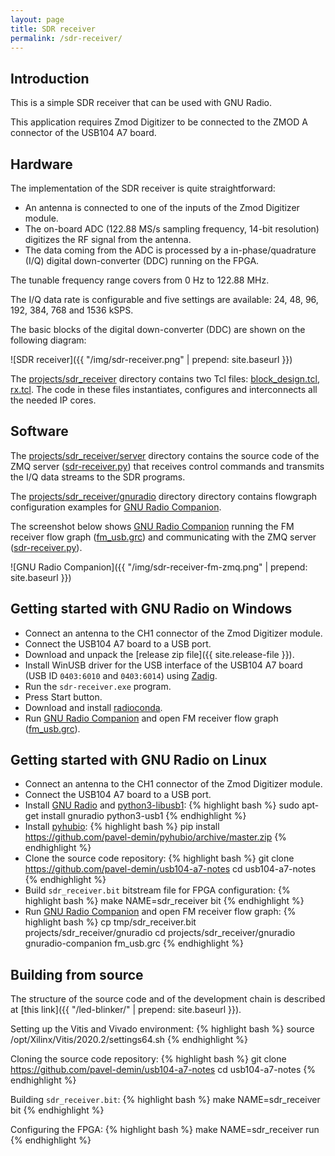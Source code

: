 ```yaml
---
layout: page
title: SDR receiver
permalink: /sdr-receiver/
---
```


Introduction
-----

This is a simple SDR receiver that can be used with GNU Radio.

This application requires Zmod Digitizer to be connected to the ZMOD A connector of the USB104 A7 board.

Hardware
-----

The implementation of the SDR receiver is quite straightforward:

 - An antenna is connected to one of the inputs of the Zmod Digitizer module.
 - The on-board ADC (122.88 MS/s sampling frequency, 14-bit resolution) digitizes the RF signal from the antenna.
 - The data coming from the ADC is processed by a in-phase/quadrature (I/Q) digital down-converter (DDC) running on the FPGA.

The tunable frequency range covers from 0 Hz to 122.88 MHz.

The I/Q data rate is configurable and five settings are available: 24, 48, 96, 192, 384, 768 and 1536 kSPS.

The basic blocks of the digital down-converter (DDC) are shown on the following diagram:

![SDR receiver]({{ "/img/sdr-receiver.png" | prepend: site.baseurl }})

The [projects/sdr_receiver](https://github.com/pavel-demin/usb104-a7-notes/tree/master/projects/sdr_receiver) directory contains two Tcl files: [block_design.tcl](https://github.com/pavel-demin/usb104-a7-notes/blob/master/projects/sdr_receiver/block_design.tcl), [rx.tcl](https://github.com/pavel-demin/usb104-a7-notes/blob/master/projects/sdr_receiver/rx.tcl). The code in these files instantiates, configures and interconnects all the needed IP cores.

Software
-----

The [projects/sdr_receiver/server](https://github.com/pavel-demin/usb104-a7-notes/tree/master/projects/sdr_receiver/server) directory contains the source code of the ZMQ server ([sdr-receiver.py](https://github.com/pavel-demin/usb104-a7-notes/blob/master/projects/sdr_receiver/server/sdr-receiver.py)) that receives control commands and transmits the I/Q data streams to the SDR programs.

The [projects/sdr_receiver/gnuradio](https://github.com/pavel-demin/usb104-a7-notes/tree/master/projects/sdr_receiver/gnuradio) directory directory contains flowgraph configuration examples for [GNU Radio Companion](https://wiki.gnuradio.org/index.php/GNURadioCompanion).

The screenshot below shows [GNU Radio Companion](https://wiki.gnuradio.org/index.php/GNURadioCompanion) running the FM receiver flow graph ([fm_usb.grc](https://github.com/pavel-demin/usb104-a7-notes/tree/master/projects/sdr_receiver/gnuradio/fm_usb.grc)) and communicating with the ZMQ server ([sdr-receiver.py](https://github.com/pavel-demin/usb104-a7-notes/blob/master/projects/sdr_receiver/server/sdr-receiver.py)).

![GNU Radio Companion]({{ "/img/sdr-receiver-fm-zmq.png" | prepend: site.baseurl }})

Getting started with GNU Radio on Windows
-----

 - Connect an antenna to the CH1 connector of the Zmod Digitizer module.
 - Connect the USB104 A7 board to a USB port.
 - Download and unpack the [release zip file]({{ site.release-file }}).
 - Install WinUSB driver for the USB interface of the USB104 A7 board (USB ID `0403:6010` and `0403:6014`) using [Zadig](https://zadig.akeo.ie).
 - Run the `sdr-receiver.exe` program.
 - Press Start button.
 - Download and install [radioconda](https://github.com/ryanvolz/radioconda).
 - Run [GNU Radio Companion](https://wiki.gnuradio.org/index.php/GNURadioCompanion) and open FM receiver flow graph ([fm_usb.grc](https://github.com/pavel-demin/usb104-a7-notes/tree/master/projects/sdr_receiver/gnuradio/fm_usb.grc)).

Getting started with GNU Radio on Linux
-----

 - Connect an antenna to the CH1 connector of the Zmod Digitizer module.
 - Connect the USB104 A7 board to a USB port.
 - Install [GNU Radio](http://gnuradio.org) and [python3-libusb1](https://github.com/vpelletier/python-libusb1):
{% highlight bash %}
sudo apt-get install gnuradio python3-usb1
{% endhighlight %}
 - Install [pyhubio](https://github.com/pavel-demin/pyhubio):
{% highlight bash %}
pip install https://github.com/pavel-demin/pyhubio/archive/master.zip
{% endhighlight %}
 - Clone the source code repository:
{% highlight bash %}
git clone https://github.com/pavel-demin/usb104-a7-notes
cd usb104-a7-notes
{% endhighlight %}
 - Build `sdr_receiver.bit` bitstream file for FPGA configuration:
{% highlight bash %}
make NAME=sdr_receiver bit
{% endhighlight %}
 - Run [GNU Radio Companion](https://wiki.gnuradio.org/index.php/GNURadioCompanion) and open FM receiver flow graph:
{% highlight bash %}
cp tmp/sdr_receiver.bit projects/sdr_receiver/gnuradio
cd projects/sdr_receiver/gnuradio
gnuradio-companion fm_usb.grc
{% endhighlight %}


Building from source
-----

The structure of the source code and of the development chain is described at [this link]({{ "/led-blinker/" | prepend: site.baseurl }}).

Setting up the Vitis and Vivado environment:
{% highlight bash %}
source /opt/Xilinx/Vitis/2020.2/settings64.sh
{% endhighlight %}

Cloning the source code repository:
{% highlight bash %}
git clone https://github.com/pavel-demin/usb104-a7-notes
cd usb104-a7-notes
{% endhighlight %}

Building `sdr_receiver.bit`:
{% highlight bash %}
make NAME=sdr_receiver bit
{% endhighlight %}

Configuring the FPGA:
{% highlight bash %}
make NAME=sdr_receiver run
{% endhighlight %}
